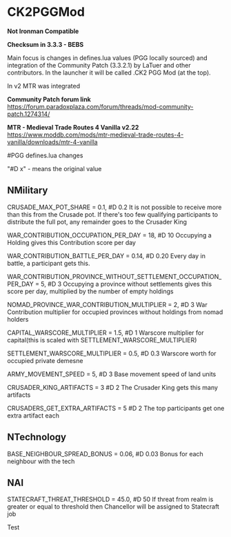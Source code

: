 # CK2PGGMod

**Not Ironman Compatible**

**Checksum in 3.3.3 - BEBS**

Main focus is changes in defines.lua values (PGG locally sourced)
and integration of the Community Patch (3.3.2.1) by LaTuer and other contributors. In the launcher it will be called .CK2 PGG Mod (at the top).

In v2 MTR was integrated

**Community Patch forum link**
https://forum.paradoxplaza.com/forum/threads/mod-community-patch.1274314/

**MTR - Medieval Trade Routes 4 Vanilla v2.22** 
https://www.moddb.com/mods/mtr-medieval-trade-routes-4-vanilla/downloads/mtr-4-vanilla

#PGG defines.lua changes

"#D x" - means the original value

## NMilitary 

CRUSADE_MAX_POT_SHARE = 0.1, #D 0.2
It is not possible to receive more than this from the Crusade pot. If there's too few qualifying participants to distribute the full pot, any remainder goes to the Crusader King

WAR_CONTRIBUTION_OCCUPATION_PER_DAY = 18, #D 10
Occupying a Holding gives this Contribution score per day 

WAR_CONTRIBUTION_BATTLE_PER_DAY = 0.14, #D 0.20
Every day in battle, a participant gets this. 

WAR_CONTRIBUTION_PROVINCE_WITHOUT_SETTLEMENT_OCCUPATION_PER_DAY = 5, #D 3
Occupying a province without settlements gives this score per day, multiplied by the number of empty holdings

NOMAD_PROVINCE_WAR_CONTRIBUTION_MULTIPLIER = 2, #D 3
War Contribution multiplier for occupied provinces without holdings from nomad holders

CAPITAL_WARSCORE_MULTIPLIER = 1.5, #D 1
Warscore multiplier for capital(this is scaled with SETTLEMENT_WARSCORE_MULTIPLIER)

SETTLEMENT_WARSCORE_MULTIPLIER = 0.5, #D 0.3
Warscore worth for occupied private demesne

ARMY_MOVEMENT_SPEED = 5, #D 3
Base movement speed of land units

CRUSADER_KING_ARTIFACTS = 3 #D 2
The Crusader King gets this many artifacts

CRUSADERS_GET_EXTRA_ARTIFACTS = 5 #D 2
The top <NUM> participants get one extra artifact each

## NTechnology 

BASE_NEIGHBOUR_SPREAD_BONUS = 0.06, #D 0.03
Bonus for each neighbour with the tech

## NAI #
STATECRAFT_THREAT_THRESHOLD = 45.0, #D 50
If threat from realm is greater or equal to threshold then Chancellor will be assigned to Statecraft job

Test